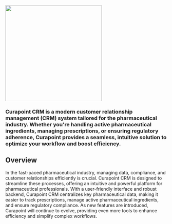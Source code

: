 <img src="https://64.media.tumblr.com/bd5d889213a142bc64f5fd0d8bec44fa/2e276a12cae345bb-8c/s540x810/422c77a8a3bf1d51eccaf309744c350c9b149ca0.pnj" width="300">

<h3>Curapoint CRM is a modern customer relationship management (CRM) system tailored for the pharmaceutical industry. Whether you're handling active pharmaceutical ingredients, managing prescriptions, or ensuring regulatory adherence, Curapoint provides a seamless, intuitive solution to optimize your workflow and boost efficiency.</h3>

## Overview
In the fast-paced pharmaceutical industry, managing data, compliance, and customer relationships efficiently is crucial. Curapoint CRM is designed to streamline these processes, offering an intuitive and powerful platform for pharmaceutical professionals. With a user-friendly interface and robust backend, Curapoint CRM centralizes key pharmaceutical data, making it easier to track prescriptions, manage active pharmaceutical ingredients, and ensure regulatory compliance. As new features are introduced, Curapoint will continue to evolve, providing even more tools to enhance efficiency and simplify complex workflows.
